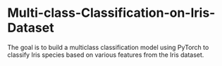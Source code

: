 # Multi-class-Classification-on-Iris-Dataset
The goal is to build a multiclass classification model using PyTorch to classify Iris species based on various features from the Iris dataset.
